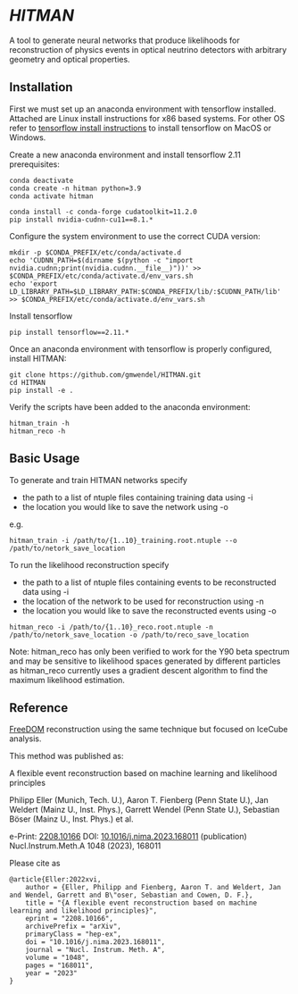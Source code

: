 # *HITMAN*

A tool to generate neural networks that produce likelihoods for reconstruction of physics events in optical neutrino
detectors with arbitrary geometry and optical properties.  




## Installation

First we must set up an anaconda environment with tensorflow installed.  Attached are Linux install instructions for x86 based systems. For 
other OS refer to [tensorflow install instructions](https://www.tensorflow.org/install/pip)
to install tensorflow on MacOS or Windows.


Create a new anaconda environment and install tensorflow 2.11 prerequisites:
```
conda deactivate
conda create -n hitman python=3.9
conda activate hitman 

conda install -c conda-forge cudatoolkit=11.2.0
pip install nvidia-cudnn-cu11==8.1.*
```

Configure the system environment to use the correct CUDA version:
```
mkdir -p $CONDA_PREFIX/etc/conda/activate.d
echo 'CUDNN_PATH=$(dirname $(python -c "import nvidia.cudnn;print(nvidia.cudnn.__file__)"))' >> $CONDA_PREFIX/etc/conda/activate.d/env_vars.sh
echo 'export LD_LIBRARY_PATH=$LD_LIBRARY_PATH:$CONDA_PREFIX/lib/:$CUDNN_PATH/lib' >> $CONDA_PREFIX/etc/conda/activate.d/env_vars.sh
```

Install tensorflow
```
pip install tensorflow==2.11.*
```

Once an anaconda environment with tensorflow is properly configured, install HITMAN:
```
git clone https://github.com/gmwendel/HITMAN.git
cd HITMAN
pip install -e .
```
Verify the scripts have been added to the anaconda environment:
```
hitman_train -h
hitman_reco -h
```

## Basic Usage
To generate and train HITMAN networks specify 

* the path to a list of ntuple files containing training data using -i
* the location you would like to save the network using -o

e.g.
```
hitman_train -i /path/to/{1..10}_training.root.ntuple --o /path/to/netork_save_location
```

To run the likelihood reconstruction specify

* the path to a list of ntuple files containing events to be reconstructed data using -i
* the location of the network to be used for reconstruction using -n
* the location you would like to save the reconstructed events using -o

```
hitman_reco -i /path/to/{1..10}_reco.root.ntuple -n /path/to/netork_save_location -o /path/to/reco_save_location
```

Note: hitman_reco has only been verified to work for the Y90 beta spectrum and may be sensitive to likelihood spaces 
generated by different particles as hitman_reco currently uses a gradient descent algorithm to find the maximum likelihood estimation.



## Reference

[FreeDOM](https://github.com/philippeller/freeDOM/) reconstruction using the same technique but focused on IceCube analysis.

This method was published as:

A flexible event reconstruction based on machine learning and likelihood principles

Philipp Eller (Munich, Tech. U.), Aaron T. Fienberg (Penn State U.), Jan Weldert (Mainz U., Inst. Phys.), Garrett Wendel (Penn State U.), Sebastian Böser (Mainz U., Inst. Phys.) et al.

e-Print: [2208.10166](https://arxiv.org/abs/2208.10166)
DOI: [10.1016/j.nima.2023.168011](https://doi.org/10.1016/j.nima.2023.168011) (publication) 
Nucl.Instrum.Meth.A 1048 (2023), 168011

Please cite as
```
@article{Eller:2022xvi,
    author = {Eller, Philipp and Fienberg, Aaron T. and Weldert, Jan and Wendel, Garrett and B\"oser, Sebastian and Cowen, D. F.},
    title = "{A flexible event reconstruction based on machine learning and likelihood principles}",
    eprint = "2208.10166",
    archivePrefix = "arXiv",
    primaryClass = "hep-ex",
    doi = "10.1016/j.nima.2023.168011",
    journal = "Nucl. Instrum. Meth. A",
    volume = "1048",
    pages = "168011",
    year = "2023"
}
